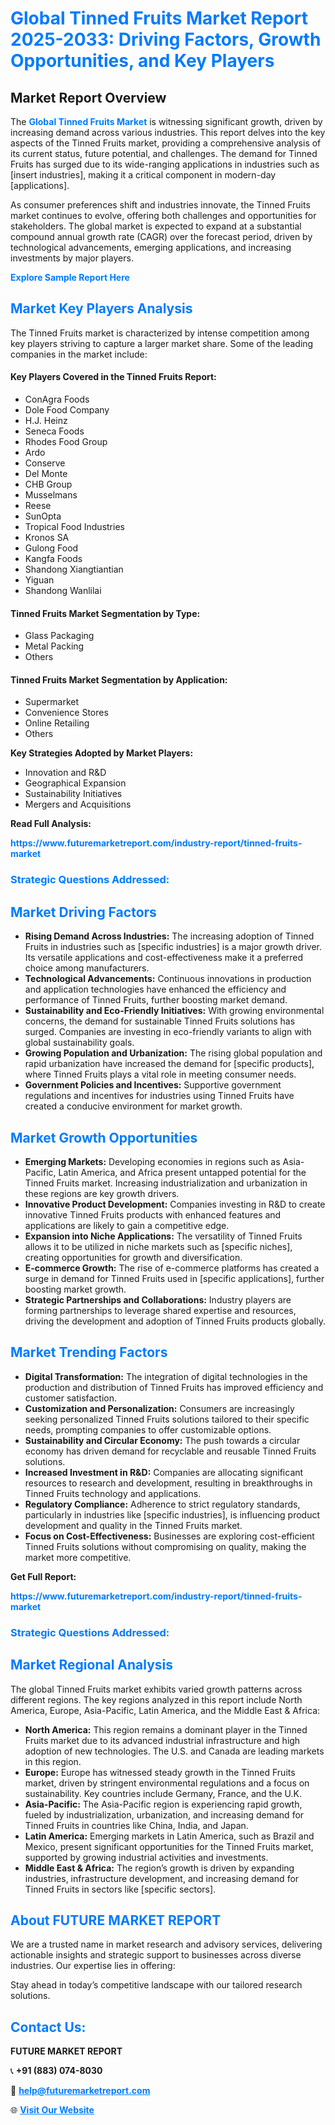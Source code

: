<h1 style="color: #007BFF;">Global Tinned Fruits Market Report 2025-2033: Driving Factors, Growth Opportunities, and Key Players</h1>

<section id="overview">
<h2>Market Report Overview</h2>
<p>The <a href="https://www.futuremarketreport.com/industry-report/tinned-fruits-market" style="color: #007BFF; text-decoration: none;"><strong>Global Tinned Fruits Market</strong></a> is witnessing significant growth, driven by increasing demand across various industries. This report delves into the key aspects of the Tinned Fruits market, providing a comprehensive analysis of its current status, future potential, and challenges. The demand for Tinned Fruits has surged due to its wide-ranging applications in industries such as [insert industries], making it a critical component in modern-day [applications].</p>
<p>As consumer preferences shift and industries innovate, the Tinned Fruits market continues to evolve, offering both challenges and opportunities for stakeholders. The global market is expected to expand at a substantial compound annual growth rate (CAGR) over the forecast period, driven by technological advancements, emerging applications, and increasing investments by major players.</p>
</section>

<section id="overview">
<p><a href="https://www.futuremarketreport.com/request-sample/reportId=57645" style="color: #007BFF; text-decoration: none;"><strong>Explore Sample Report Here</strong></a></p>
</section>

<section id="key-players">
<h2 style="color: #007BFF;">Market Key Players Analysis</h2>
<p>The Tinned Fruits market is characterized by intense competition among key players striving to capture a larger market share. Some of the leading companies in the market include:</p>
<h4>Key Players Covered in the Tinned Fruits Report:</h4>
<ul><li>ConAgra Foods</li><li>Dole Food Company</li><li>H.J. Heinz</li><li>Seneca Foods</li><li>Rhodes Food Group</li><li>Ardo</li><li>Conserve</li><li>Del Monte</li><li>CHB Group</li><li>Musselmans</li><li>Reese</li><li>SunOpta</li><li>Tropical Food Industries</li><li>Kronos SA</li><li>Gulong Food</li><li>Kangfa Foods</li><li>Shandong Xiangtiantian</li><li>Yiguan</li><li>Shandong Wanlilai</li></ul>
<h4>Tinned Fruits Market Segmentation by Type:</h4>
<ul><li>Glass Packaging</li><li>Metal Packing</li><li>Others</li></ul>

<h4>Tinned Fruits Market Segmentation by Application:</h4>
<ul><li>Supermarket</li><li>Convenience Stores</li><li>Online Retailing</li><li>Others</li></ul>
<p><strong>Key Strategies Adopted by Market Players:</strong></p>
<ul>
<li>Innovation and R&D</li>
<li>Geographical Expansion</li>
<li>Sustainability Initiatives</li>
<li>Mergers and Acquisitions</li>
</ul>
</section>

<section>
<p><strong>Read Full Analysis: </strong></p><a href="https://www.futuremarketreport.com/industry-report/tinned-fruits-market" style="color: #007BFF; text-decoration: none;"><strong>https://www.futuremarketreport.com/industry-report/tinned-fruits-market</strong></a>
<h3 style="color: #007BFF;">Strategic Questions Addressed:</h3>
</section>

<section id="driving-factors">
<h2 style="color: #007BFF;">Market Driving Factors</h2>
<ul>
<li><strong>Rising Demand Across Industries:</strong> The increasing adoption of Tinned Fruits in industries such as [specific industries] is a major growth driver. Its versatile applications and cost-effectiveness make it a preferred choice among manufacturers.</li>
<li><strong>Technological Advancements:</strong> Continuous innovations in production and application technologies have enhanced the efficiency and performance of Tinned Fruits, further boosting market demand.</li>
<li><strong>Sustainability and Eco-Friendly Initiatives:</strong> With growing environmental concerns, the demand for sustainable Tinned Fruits solutions has surged. Companies are investing in eco-friendly variants to align with global sustainability goals.</li>
<li><strong>Growing Population and Urbanization:</strong> The rising global population and rapid urbanization have increased the demand for [specific products], where Tinned Fruits plays a vital role in meeting consumer needs.</li>
<li><strong>Government Policies and Incentives:</strong> Supportive government regulations and incentives for industries using Tinned Fruits have created a conducive environment for market growth.</li>
</ul>
</section>

<section id="growth-opportunities">
<h2 style="color: #007BFF;">Market Growth Opportunities</h2>
<ul>
<li><strong>Emerging Markets:</strong> Developing economies in regions such as Asia-Pacific, Latin America, and Africa present untapped potential for the Tinned Fruits market. Increasing industrialization and urbanization in these regions are key growth drivers.</li>
<li><strong>Innovative Product Development:</strong> Companies investing in R&D to create innovative Tinned Fruits products with enhanced features and applications are likely to gain a competitive edge.</li>
<li><strong>Expansion into Niche Applications:</strong> The versatility of Tinned Fruits allows it to be utilized in niche markets such as [specific niches], creating opportunities for growth and diversification.</li>
<li><strong>E-commerce Growth:</strong> The rise of e-commerce platforms has created a surge in demand for Tinned Fruits used in [specific applications], further boosting market growth.</li>
<li><strong>Strategic Partnerships and Collaborations:</strong> Industry players are forming partnerships to leverage shared expertise and resources, driving the development and adoption of Tinned Fruits products globally.</li>
</ul>
</section>

<section id="trending-factors">
<h2 style="color: #007BFF;">Market Trending Factors</h2>
<ul>
<li><strong>Digital Transformation:</strong> The integration of digital technologies in the production and distribution of Tinned Fruits has improved efficiency and customer satisfaction.</li>
<li><strong>Customization and Personalization:</strong> Consumers are increasingly seeking personalized Tinned Fruits solutions tailored to their specific needs, prompting companies to offer customizable options.</li>
<li><strong>Sustainability and Circular Economy:</strong> The push towards a circular economy has driven demand for recyclable and reusable Tinned Fruits solutions.</li>
<li><strong>Increased Investment in R&D:</strong> Companies are allocating significant resources to research and development, resulting in breakthroughs in Tinned Fruits technology and applications.</li>
<li><strong>Regulatory Compliance:</strong> Adherence to strict regulatory standards, particularly in industries like [specific industries], is influencing product development and quality in the Tinned Fruits market.</li>
<li><strong>Focus on Cost-Effectiveness:</strong> Businesses are exploring cost-efficient Tinned Fruits solutions without compromising on quality, making the market more competitive.</li>
</ul>
</section>

<section>
<p><strong>Get Full Report: </strong></p><a href="https://www.futuremarketreport.com/industry-report/tinned-fruits-market" style="color: #007BFF; text-decoration: none;"><strong>https://www.futuremarketreport.com/industry-report/tinned-fruits-market</strong></a>
<h3 style="color: #007BFF;">Strategic Questions Addressed:</h3>
</section>


<section id="regional-analysis">
<h2 style="color: #007BFF;">Market Regional Analysis</h2>
<p>The global Tinned Fruits market exhibits varied growth patterns across different regions. The key regions analyzed in this report include North America, Europe, Asia-Pacific, Latin America, and the Middle East & Africa:</p>
<ul>
<li><strong>North America:</strong> This region remains a dominant player in the Tinned Fruits market due to its advanced industrial infrastructure and high adoption of new technologies. The U.S. and Canada are leading markets in this region.</li>
<li><strong>Europe:</strong> Europe has witnessed steady growth in the Tinned Fruits market, driven by stringent environmental regulations and a focus on sustainability. Key countries include Germany, France, and the U.K.</li>
<li><strong>Asia-Pacific:</strong> The Asia-Pacific region is experiencing rapid growth, fueled by industrialization, urbanization, and increasing demand for Tinned Fruits in countries like China, India, and Japan.</li>
<li><strong>Latin America:</strong> Emerging markets in Latin America, such as Brazil and Mexico, present significant opportunities for the Tinned Fruits market, supported by growing industrial activities and investments.</li>
<li><strong>Middle East & Africa:</strong> The region’s growth is driven by expanding industries, infrastructure development, and increasing demand for Tinned Fruits in sectors like [specific sectors].</li>
</ul>
</section>

<footer>
<h2 style="color: #007BFF;">About FUTURE MARKET REPORT</h2>
<p>We are a trusted name in market research and advisory services, delivering actionable insights and strategic support to businesses across diverse industries. Our expertise lies in offering:</p>

<p>Stay ahead in today’s competitive landscape with our tailored research solutions.</p>

<h2 style="color: #007BFF;">Contact Us:</h2>
<p><strong>FUTURE MARKET REPORT</strong></p>
<p>📞 <strong>+91 (883) 074-8030</strong></p>
<p>📧 <strong><a href="mailto:help@futuremarketreport.com" style="color: #007BFF;">help@futuremarketreport.com</a></strong></p>
<p>🌐 <strong><a href="https://www.futuremarketreport.com/" style="color: #007BFF;">Visit Our Website</a></strong></p>
</footer>